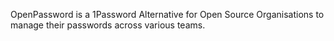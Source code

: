 OpenPassword is a 1Password Alternative for Open Source Organisations to manage their passwords across various teams.